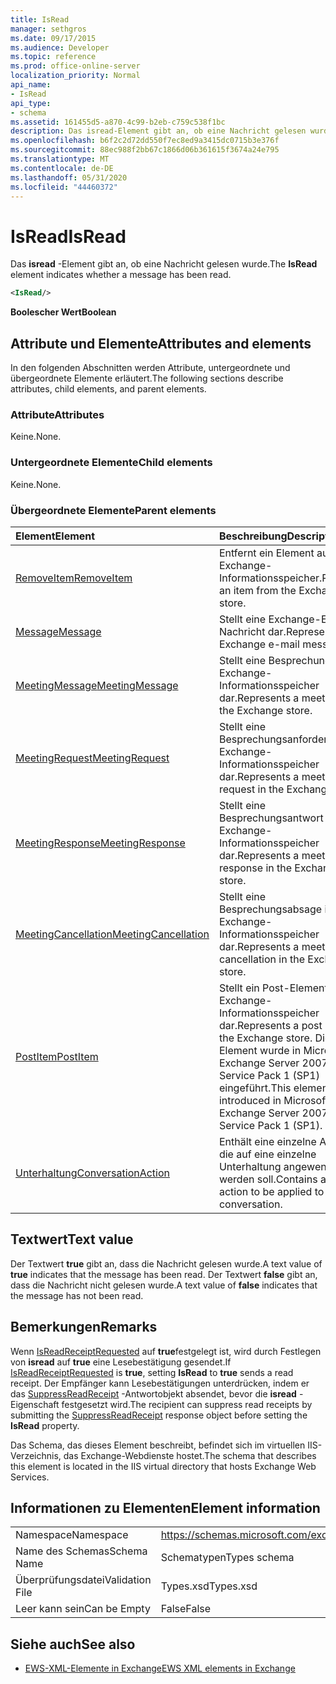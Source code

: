 ```yaml
---
title: IsRead
manager: sethgros
ms.date: 09/17/2015
ms.audience: Developer
ms.topic: reference
ms.prod: office-online-server
localization_priority: Normal
api_name:
- IsRead
api_type:
- schema
ms.assetid: 161455d5-a870-4c99-b2eb-c759c538f1bc
description: Das isread-Element gibt an, ob eine Nachricht gelesen wurde.
ms.openlocfilehash: b6f2c2d72dd550f7ec8ed9a3415dc0715b3e376f
ms.sourcegitcommit: 88ec988f2bb67c1866d06b361615f3674a24e795
ms.translationtype: MT
ms.contentlocale: de-DE
ms.lasthandoff: 05/31/2020
ms.locfileid: "44460372"
---
```

# <a name="isread"></a><span data-ttu-id="6f8d3-103">IsRead</span><span class="sxs-lookup"><span data-stu-id="6f8d3-103">IsRead</span></span>

<span data-ttu-id="6f8d3-104">Das **isread** -Element gibt an, ob eine Nachricht gelesen wurde.</span><span class="sxs-lookup"><span data-stu-id="6f8d3-104">The **IsRead** element indicates whether a message has been read.</span></span> 
  
```XML
<IsRead/>
```

 <span data-ttu-id="6f8d3-105">**Boolescher Wert**</span><span class="sxs-lookup"><span data-stu-id="6f8d3-105">**Boolean**</span></span>
## <a name="attributes-and-elements"></a><span data-ttu-id="6f8d3-106">Attribute und Elemente</span><span class="sxs-lookup"><span data-stu-id="6f8d3-106">Attributes and elements</span></span>

<span data-ttu-id="6f8d3-107">In den folgenden Abschnitten werden Attribute, untergeordnete und übergeordnete Elemente erläutert.</span><span class="sxs-lookup"><span data-stu-id="6f8d3-107">The following sections describe attributes, child elements, and parent elements.</span></span>
  
### <a name="attributes"></a><span data-ttu-id="6f8d3-108">Attribute</span><span class="sxs-lookup"><span data-stu-id="6f8d3-108">Attributes</span></span>

<span data-ttu-id="6f8d3-109">Keine.</span><span class="sxs-lookup"><span data-stu-id="6f8d3-109">None.</span></span>
  
### <a name="child-elements"></a><span data-ttu-id="6f8d3-110">Untergeordnete Elemente</span><span class="sxs-lookup"><span data-stu-id="6f8d3-110">Child elements</span></span>

<span data-ttu-id="6f8d3-111">Keine.</span><span class="sxs-lookup"><span data-stu-id="6f8d3-111">None.</span></span>
  
### <a name="parent-elements"></a><span data-ttu-id="6f8d3-112">Übergeordnete Elemente</span><span class="sxs-lookup"><span data-stu-id="6f8d3-112">Parent elements</span></span>

|<span data-ttu-id="6f8d3-113">**Element**</span><span class="sxs-lookup"><span data-stu-id="6f8d3-113">**Element**</span></span>|<span data-ttu-id="6f8d3-114">**Beschreibung**</span><span class="sxs-lookup"><span data-stu-id="6f8d3-114">**Description**</span></span>|
|:-----|:-----|
|[<span data-ttu-id="6f8d3-115">RemoveItem</span><span class="sxs-lookup"><span data-stu-id="6f8d3-115">RemoveItem</span></span>](removeitem.md) <br/> |<span data-ttu-id="6f8d3-116">Entfernt ein Element aus dem Exchange-Informationsspeicher.</span><span class="sxs-lookup"><span data-stu-id="6f8d3-116">Removes an item from the Exchange store.</span></span>  <br/> |
|[<span data-ttu-id="6f8d3-117">Message</span><span class="sxs-lookup"><span data-stu-id="6f8d3-117">Message</span></span>](message-ex15websvcsotherref.md) <br/> |<span data-ttu-id="6f8d3-118">Stellt eine Exchange-E-Mail-Nachricht dar.</span><span class="sxs-lookup"><span data-stu-id="6f8d3-118">Represents an Exchange e-mail message.</span></span>  <br/> |
|[<span data-ttu-id="6f8d3-119">MeetingMessage</span><span class="sxs-lookup"><span data-stu-id="6f8d3-119">MeetingMessage</span></span>](meetingmessage.md) <br/> |<span data-ttu-id="6f8d3-120">Stellt eine Besprechung im Exchange-Informationsspeicher dar.</span><span class="sxs-lookup"><span data-stu-id="6f8d3-120">Represents a meeting in the Exchange store.</span></span>  <br/> |
|[<span data-ttu-id="6f8d3-121">MeetingRequest</span><span class="sxs-lookup"><span data-stu-id="6f8d3-121">MeetingRequest</span></span>](meetingrequest.md) <br/> |<span data-ttu-id="6f8d3-122">Stellt eine Besprechungsanforderung im Exchange-Informationsspeicher dar.</span><span class="sxs-lookup"><span data-stu-id="6f8d3-122">Represents a meeting request in the Exchange store.</span></span>  <br/> |
|[<span data-ttu-id="6f8d3-123">MeetingResponse</span><span class="sxs-lookup"><span data-stu-id="6f8d3-123">MeetingResponse</span></span>](meetingresponse.md) <br/> |<span data-ttu-id="6f8d3-124">Stellt eine Besprechungsantwort im Exchange-Informationsspeicher dar.</span><span class="sxs-lookup"><span data-stu-id="6f8d3-124">Represents a meeting response in the Exchange store.</span></span>  <br/> |
|[<span data-ttu-id="6f8d3-125">MeetingCancellation</span><span class="sxs-lookup"><span data-stu-id="6f8d3-125">MeetingCancellation</span></span>](meetingcancellation.md) <br/> |<span data-ttu-id="6f8d3-126">Stellt eine Besprechungsabsage im Exchange-Informationsspeicher dar.</span><span class="sxs-lookup"><span data-stu-id="6f8d3-126">Represents a meeting cancellation in the Exchange store.</span></span>  <br/> |
|[<span data-ttu-id="6f8d3-127">PostItem</span><span class="sxs-lookup"><span data-stu-id="6f8d3-127">PostItem</span></span>](postitem.md) <br/> |<span data-ttu-id="6f8d3-128">Stellt ein Post-Element im Exchange-Informationsspeicher dar.</span><span class="sxs-lookup"><span data-stu-id="6f8d3-128">Represents a post item in the Exchange store.</span></span> <span data-ttu-id="6f8d3-129">Dieses Element wurde in Microsoft Exchange Server 2007 Service Pack 1 (SP1) eingeführt.</span><span class="sxs-lookup"><span data-stu-id="6f8d3-129">This element was introduced in Microsoft Exchange Server 2007 Service Pack 1 (SP1).</span></span>  <br/> |
|[<span data-ttu-id="6f8d3-130">Unterhaltung</span><span class="sxs-lookup"><span data-stu-id="6f8d3-130">ConversationAction</span></span>](conversationaction.md) <br/> |<span data-ttu-id="6f8d3-131">Enthält eine einzelne Aktion, die auf eine einzelne Unterhaltung angewendet werden soll.</span><span class="sxs-lookup"><span data-stu-id="6f8d3-131">Contains a single action to be applied to a single conversation.</span></span>  <br/> |
   
## <a name="text-value"></a><span data-ttu-id="6f8d3-132">Textwert</span><span class="sxs-lookup"><span data-stu-id="6f8d3-132">Text value</span></span>

<span data-ttu-id="6f8d3-133">Der Textwert **true** gibt an, dass die Nachricht gelesen wurde.</span><span class="sxs-lookup"><span data-stu-id="6f8d3-133">A text value of **true** indicates that the message has been read.</span></span> <span data-ttu-id="6f8d3-134">Der Textwert **false** gibt an, dass die Nachricht nicht gelesen wurde.</span><span class="sxs-lookup"><span data-stu-id="6f8d3-134">A text value of **false** indicates that the message has not been read.</span></span> 
  
## <a name="remarks"></a><span data-ttu-id="6f8d3-135">Bemerkungen</span><span class="sxs-lookup"><span data-stu-id="6f8d3-135">Remarks</span></span>

<span data-ttu-id="6f8d3-136">Wenn [IsReadReceiptRequested](isreadreceiptrequested.md) auf **true**festgelegt ist, wird durch Festlegen von **isread** auf **true** eine Lesebestätigung gesendet.</span><span class="sxs-lookup"><span data-stu-id="6f8d3-136">If [IsReadReceiptRequested](isreadreceiptrequested.md) is **true**, setting **IsRead** to **true** sends a read receipt.</span></span> <span data-ttu-id="6f8d3-137">Der Empfänger kann Lesebestätigungen unterdrücken, indem er das [SuppressReadReceipt](suppressreadreceipt.md) -Antwortobjekt absendet, bevor die **isread** -Eigenschaft festgesetzt wird.</span><span class="sxs-lookup"><span data-stu-id="6f8d3-137">The recipient can suppress read receipts by submitting the [SuppressReadReceipt](suppressreadreceipt.md) response object before setting the **IsRead** property.</span></span> 
  
<span data-ttu-id="6f8d3-138">Das Schema, das dieses Element beschreibt, befindet sich im virtuellen IIS-Verzeichnis, das Exchange-Webdienste hostet.</span><span class="sxs-lookup"><span data-stu-id="6f8d3-138">The schema that describes this element is located in the IIS virtual directory that hosts Exchange Web Services.</span></span>
  
## <a name="element-information"></a><span data-ttu-id="6f8d3-139">Informationen zu Elementen</span><span class="sxs-lookup"><span data-stu-id="6f8d3-139">Element information</span></span>

|||
|:-----|:-----|
|<span data-ttu-id="6f8d3-140">Namespace</span><span class="sxs-lookup"><span data-stu-id="6f8d3-140">Namespace</span></span>  <br/> |https://schemas.microsoft.com/exchange/services/2006/types  <br/> |
|<span data-ttu-id="6f8d3-141">Name des Schemas</span><span class="sxs-lookup"><span data-stu-id="6f8d3-141">Schema Name</span></span>  <br/> |<span data-ttu-id="6f8d3-142">Schematypen</span><span class="sxs-lookup"><span data-stu-id="6f8d3-142">Types schema</span></span>  <br/> |
|<span data-ttu-id="6f8d3-143">Überprüfungsdatei</span><span class="sxs-lookup"><span data-stu-id="6f8d3-143">Validation File</span></span>  <br/> |<span data-ttu-id="6f8d3-144">Types.xsd</span><span class="sxs-lookup"><span data-stu-id="6f8d3-144">Types.xsd</span></span>  <br/> |
|<span data-ttu-id="6f8d3-145">Leer kann sein</span><span class="sxs-lookup"><span data-stu-id="6f8d3-145">Can be Empty</span></span>  <br/> |<span data-ttu-id="6f8d3-146">False</span><span class="sxs-lookup"><span data-stu-id="6f8d3-146">False</span></span>  <br/> |
   
## <a name="see-also"></a><span data-ttu-id="6f8d3-147">Siehe auch</span><span class="sxs-lookup"><span data-stu-id="6f8d3-147">See also</span></span>



- [<span data-ttu-id="6f8d3-148">EWS-XML-Elemente in Exchange</span><span class="sxs-lookup"><span data-stu-id="6f8d3-148">EWS XML elements in Exchange</span></span>](ews-xml-elements-in-exchange.md)

